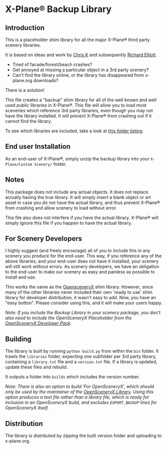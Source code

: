 # X-Plane® Backup Library

## Introduction
This is a placeholder shim library for all the major X-Plane® third party scenery libraries.

It is based on ideas and work by [Chris K](https://forums.x-plane.org/index.php?/profile/45106-chris-k/) and subsequently [Richard Elliott](https://forums.x-plane.org/index.php?/profile/389608-einstein/).

- Tired of facade/forest/beach crashes?
- Get annoyed at missing a particular object in a 3rd party scenery?
- Can't find the library online, or the library has disappeared from x-plane.org downloads?

There is a solution!

This file creates a "backup" shim library for all of the well known and well used public libraries in X-Plane®. This file will allow you to load most sceneries which reference 3rd party libraries, even though you may not have the library installed. It will prevent X-Plane® from crashing out if it cannot find the library.

To see which libraries are included, take a look at [this folder listing](https://github.com/aussig/X-Plane-Backup-Library/blob/master/libraries).

## End user Installation

As an end-user of X-Plane®, simply unzip the backup library into your `X-Plane/Custom Scenery/` folder.

## Notes

This package does not include any actual objects. It does not replace actually having the true library. It will simply insert a blank object or art asset in case you do not have the actual library, and thus prevent X-Plane® from crashing and allow scenery to load without error.

This file also does not interfere if you have the actual library. X-Plane® will simply ignore this file if you happen to have the actual library.

## For Scenery Developers
 
I highly suggest (and freely encourage) all of you to include this in any scenery you produce for the end-user. This way, if you reference any of the above libraries, and your end-user does not have it installed, your scenery will still work without errors. As scenery developers, we have an obligation to the end-user to make our scenery as easy and painless as possible to install and use.
 
This works the same as the [OpensceneryX](https://www.opensceneryx.com) shim library. However, since many of the other libraries never included their own 'ready to use' shim library for developer distribution, it wasn't easy to add. Now, you have an "easy button". Please consider using this, and it will make your users happy.

_Note: If you include the Backup Library in your scenery package, you don't also need to include the OpenSceneryX Placeholder from the [OpenSceneryX Developer Pack](https://www.opensceneryx.com/support/scenery-developers/)._

## Building

The library is built by running `python build.py` from within the `bin` folder. It trawls the `libraries` folder, expecting one subfolder per 3rd party library, containing a `library.txt` file and a `version.txt` file. If a library is updated, update these files and rebuild.

It outputs a folder into `builds` which includes the version number.

_Note: There is also an option to build 'For OpenSceneryX', which should only be used by the maintainer of the [OpenSceneryX Library](https://github.com/OpenSceneryX/Library). Using this option produces a text file rather than a library file, which is ready for inclusion in an OpenSceneryX build, and excludes `EXPORT_BACKUP` lines for OpenSceneryX itself._

## Distribution

The library is distributed by zipping the built version folder and uploading to x-plane.org.


